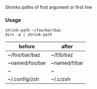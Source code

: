 Shrinks paths of first argument or first line

### Usage
```
shrink-path ~/foo/bar/baz
dirs -p | shrink-path
```

| before | after |
| -- | -- |
| ~/foo/bar/baz | ~/f/b/baz |
| ~named/foo/bar | ~named/f/bar |
| ~ | ~ |
| ~/.config/zsh | ~/.c/zsh |
